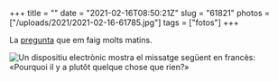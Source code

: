 +++
title = ""
date = "2021-02-16T08:50:21Z"
slug = "61821"
photos = ["/uploads/2021/2021-02-16-61785.jpg"]
tags = ["fotos"]
+++

La [pregunta](/2013/06/12/pourquoi-il-y.html) que em faig molts matins.

<img alt="Un dispositiu electrònic mostra el missatge següent en francès: «Pourquoi il y a plutôt quelque chose que rien?»" src="/uploads/2021/2021-02-16-61785.jpg">
